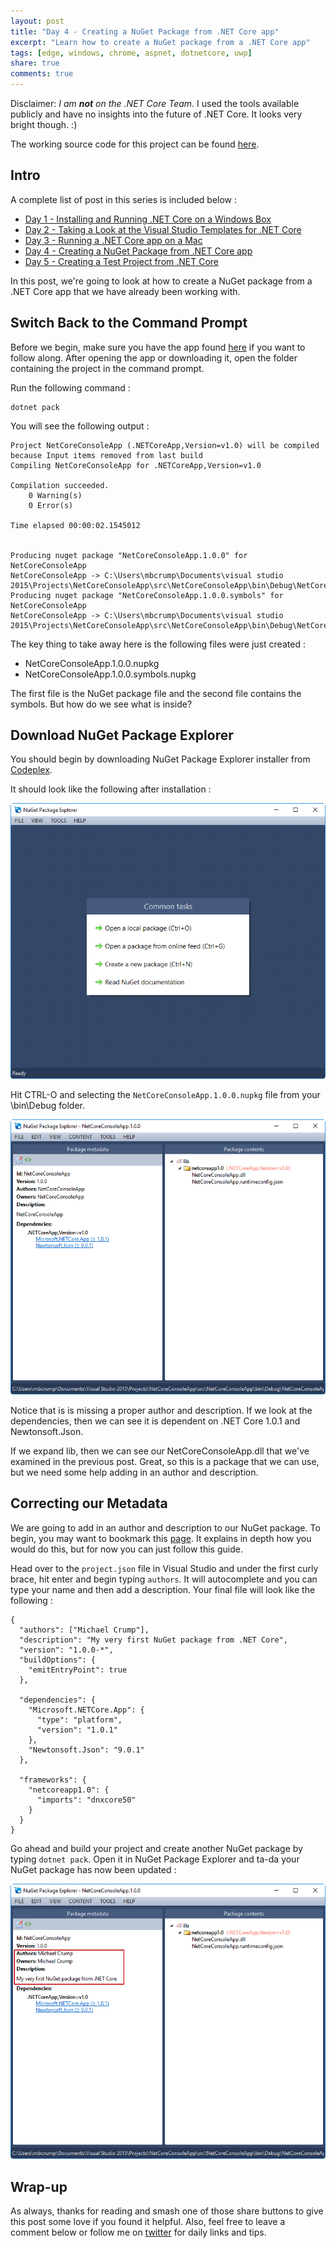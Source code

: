```yaml
---
layout: post
title: "Day 4 - Creating a NuGet Package from .NET Core app"
excerpt: "Learn how to create a NuGet package from a .NET Core app"
tags: [edge, windows, chrome, aspnet, dotnetcore, uwp]
share: true
comments: true
---
```


Disclaimer: *I am **not** on the .NET Core Team*. I used the tools available publicly and have no insights into the future of .NET Core. It looks very bright though. :)

The working source code for this project can be found [here](https://github.com/mbcrump/DotNetCorePlayground). 


## Intro

A complete list of post in this series is included below :

* [Day 1 - Installing and Running .NET Core on a Windows Box](http://michaelcrump.net/getting-started-with-aspnetcore/)
* [Day 2 - Taking a Look at the Visual Studio Templates for .NET Core](http://michaelcrump.net/part2-aspnetcore/)
* [Day 3 - Running a .NET Core app on a Mac](http://michaelcrump.net/part3-aspnetcore/)
* [Day 4 - Creating a NuGet Package from .NET Core app](http://michaelcrump.net/part4-aspnetcore/)
* [Day 5 - Creating a Test Project from .NET Core](http://michaelcrump.net/part5-aspnetcore/)

In this post, we're going to look at how to create a NuGet package from a .NET Core app that we have already been working with. 

## Switch Back to the Command Prompt

Before we begin, make sure you have the app found [here](https://github.com/mbcrump/DotNetCorePlayground) if you want to follow along. After opening the app or downloading it, open the folder containing the project in the command prompt. 

Run the following command : 

	dotnet pack

You will see the following output : 

	Project NetCoreConsoleApp (.NETCoreApp,Version=v1.0) will be compiled because Input items removed from last build
	Compiling NetCoreConsoleApp for .NETCoreApp,Version=v1.0
	
	Compilation succeeded.
	    0 Warning(s)
	    0 Error(s)
	
	Time elapsed 00:00:02.1545012
	
	
	Producing nuget package "NetCoreConsoleApp.1.0.0" for NetCoreConsoleApp
	NetCoreConsoleApp -> C:\Users\mbcrump\Documents\visual studio 2015\Projects\NetCoreConsoleApp\src\NetCoreConsoleApp\bin\Debug\NetCoreConsoleApp.1.0.0.nupkg
	Producing nuget package "NetCoreConsoleApp.1.0.0.symbols" for NetCoreConsoleApp
	NetCoreConsoleApp -> C:\Users\mbcrump\Documents\visual studio 2015\Projects\NetCoreConsoleApp\src\NetCoreConsoleApp\bin\Debug\NetCoreConsoleApp.1.0.0.symbols.nupkg

The key thing to take away here is the following files were just created :

* NetCoreConsoleApp.1.0.0.nupkg
* NetCoreConsoleApp.1.0.0.symbols.nupkg

The first file is the NuGet package file and the second file contains the symbols. But how do we see what is inside?

## Download NuGet Package Explorer

You should begin by downloading NuGet Package Explorer installer from [Codeplex](https://npe.codeplex.com/downloads/get/clickOnce/NuGetPackageExplorer.application). 

It should look like the following after installation :

![image](/files/nugetpackageexplorer.png)

Hit CTRL-O and selecting the `NetCoreConsoleApp.1.0.0.nupkg` file from your \bin\Debug folder. 

![image](/files/nugetpackageexplorerdll.png)

Notice that is is missing a proper author and description. If we look at the dependencies, then we can see it is dependent on .NET Core 1.0.1 and Newtonsoft.Json. 

If we expand lib, then we can see our NetCoreConsoleApp.dll that we've examined in the previous post. Great, so this is a package that we can use, but we need some help adding in an author and description. 

## Correcting our Metadata 

We are going to add in an author and description to our NuGet package. To begin, you may want to bookmark this [page](https://docs.microsoft.com/en-us/dotnet/articles/core/tools/project-json). It explains in depth how you would do this, but for now you can just follow this guide. 

Head over to the `project.json` file in Visual Studio and under the first curly brace, hit enter and begin typing `authors`. It will autocomplete and you can type your name and then add a description. Your final file will look like the following : 

	{
	  "authors": ["Michael Crump"],
	  "description": "My very first NuGet package from .NET Core",
	  "version": "1.0.0-*",
	  "buildOptions": {
	    "emitEntryPoint": true
	  },
	
	  "dependencies": {
	    "Microsoft.NETCore.App": {
	      "type": "platform",
	      "version": "1.0.1"
	    },
	    "Newtonsoft.Json": "9.0.1"
	  },
	
	  "frameworks": {
	    "netcoreapp1.0": {
	      "imports": "dnxcore50"
	    }
	  }
	}

Go ahead and build your project and create another NuGet package by typing `dotnet pack`. Open it in NuGet Package Explorer and ta-da your NuGet package has now been updated : 

![image](/files/nugetpackageexplorernameanddesc.png)

## Wrap-up

As always, thanks for reading and smash one of those share buttons to give this post some love if you found it helpful. Also, feel free to leave a comment below or follow me on [twitter](http://twitter.com/mbcrump) for daily links and tips. 